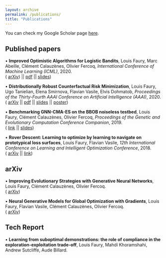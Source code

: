 ```yaml
---
layout: archive
permalink: /publications/
title: "Publications"
---
```


You can check my Google Scholar page [here](https://scholar.google.fr/citations?user=ZN4gyVwAAAAJ&hl=en). 

## Published papers

• **Improved Optimistic Algorithms for Logistic Bandits**, Louis Faury, Marc Abeille, Clément Calauzènes, Olivier Fercoq, *International Conference of Machine Learning (ICML)*, 2020. <br/>
(<i class="fas fa-archive" style="font-size: 0.73em;"></i> [arXiv](https://arxiv.org/abs/2002.07530)) || <i class="fas fa-file-pdf" style="font-size: 0.73em;"></i> [pdf](/_papers/icml_logistic_bandit_paper.pdf) || <i class="fas fa-file-powerpoint"  style="font-size: 0.73em;"></i> [slides](/_papers/icml_logistic_bandit_slides))

• **Distributionally Robust Counterfactual Risk Minimization**, Louis Faury, Ugo Tanielian, Elena Smirnova, Flavian Vasile, Elvis Dohmatob, *Proceedings of the Thirty-Fourth AAAI Conference on Artificial Intelligence (AAAI)*, 2020.<br/>
(<i class="fas fa-archive" style="font-size: 0.73em;"></i> [arXiv](https://arxiv.org/pdf/1906.06211) || <i class="fas fa-file-pdf" style="font-size: 0.73em;"></i> [pdf](/_papers/dro_crm_aaai.pdf) || <i class="fas fa-file-powerpoint"  style="font-size: 0.73em;"></i> [slides](/_papers/dro_crm_slides.pdf) ||  <i class="fas fa-chart-line"  style="font-size: 0.73em;"></i> [poster](/_papers/dro_crm_poster.pdf))

• **Benchmarking GNN-CMA-ES on the BBOB noiseless testbed**, Louis Faury, Clément Calauzènes, Olivier Fercoq, *Proceedings of the Genetic and Evolutionary Computation Conference Companion*, 2019.<br/>
(<i class="fas fa-link" style="font-size: 0.73em;"></i> [link](https://dl.acm.org/citation.cfm?id=3326856) || <i class="fas fa-file-powerpoint"  style="font-size: 0.73em;"></i> [slides](/_papers/gnnes_slides.pdf))

• **Rover Descent: Learning to optimize by learning to navigate on prototypical loss surfaces**, Louis Faury, Flavian Vasile, *12th International Conference on Learning and Intelligent Optimization Conference*, 2018.<br/>
(<i class="fas fa-archive" style="font-size: 0.73em;"></i> [arXiv](https://arxiv.org/abs/1801.07222) || <i class="fas fa-link" style="font-size: 0.73em;"></i> [link](https://link.springer.com/chapter/10.1007/978-3-030-05348-2_24))

## arXiv

• **Improving Evolutionary Strategies with Generative Neural Networks**, Louis Faury, Clément Calauzènes, Olivier Fercoq. <br/>(<i class="fas fa-archive" style="font-size: 0.73em;"></i> [arXiv](https://arxiv.org/abs/1901.11271))

• **Neural Generative Models for Global Optimization with Gradients**, Louis Faury, Flavian Vasile, Clément Calauzènes, Olivier Fercoq. <br/>(<i class="fas fa-archive" style="font-size: 0.73em;"></i> [arXiv](https://arxiv.org/abs/1805.08594))


## Tech Report
• **Learning from suboptimal demonstrations: the role of compliance in the exploration-exploitation trade-off**, Louis Faury, Mahdi Khoramshahi, Andrew Sutcliffe, Aude Billard.